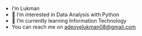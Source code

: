- I’m Lukman
- 👀 I’m interested in Data Analysis with Python
- 🌱 I’m currently learning Information Technology
- You can reach me on adeoyelukman08@gmail.com
